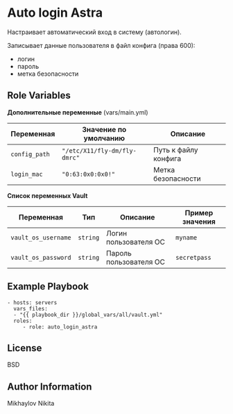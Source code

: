 Auto login Astra
=========

Настраивает автоматический вход в систему (автологин).

Записывает данные пользователя в файл конфига (права 600): 
- логин
- пароль
- метка безопасности

Role Variables
--------------
 **Дополнительные переменные** (vars/main.yml)

| Переменная    | Значение по умолчанию        | Описание             |
|---------------|------------------------------|----------------------|
| `config_path` | `"/etc/X11/fly-dm/fly-dmrc"` | Путь к файлу конфига |
| `login_mac`   | `"0:63:0x0:0x0!"`            | Метка безопасности   |

**Список переменных Vault**

| Переменная          | Тип      | Описание               | Пример значения |
|---------------------|----------|------------------------|-----------------|
| `vault_os_username` | `string` | Логин пользователя ОС  | `myname`        |
| `vault_os_password` | `string` | Пароль пользователя ОС | `secretpass`    |

Example Playbook
----------------
    - hosts: servers
      vars_files:
      - "{{ playbook_dir }}/global_vars/all/vault.yml"
      roles:
         - role: auto_login_astra

License
-------

BSD

Author Information
------------------

Mikhaylov Nikita

